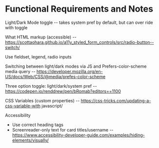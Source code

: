 # Functional Requirements and Notes

Light/Dark Mode toggle -- takes system pref by default, but can over ride with toggle

What HTML markup (accessible) -- https://scottaohara.github.io/a11y_styled_form_controls/src/radio-button--switch/

Use fieldset, legend, radio inputs

Switching between light/dark modes via JS and Prefers-color-scheme media query -- https://developer.mozilla.org/en-US/docs/Web/CSS/@media/prefes-color-scheme

Three option toggle: light/dark/system pref -- https://codepen.io/renddrew/pen/bRomab?editors==1100

CSS Variables (custom properties) -- https://css-tricks.com/updating-a-css-variable-with javascript/

Accessibility 

- Use correct heading tags
- Screenreader-only text for card titles/username -- https://www.accessibility-developer-guide.com/examples/hiding-elements/visually/

